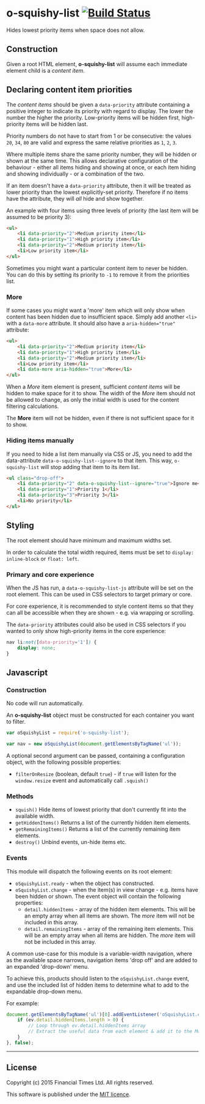 # o-squishy-list [![Build Status](https://travis-ci.org/Financial-Times/o-squishy-list.png?branch=master)](https://travis-ci.org/Financial-Times/o-squishy-list)

Hides lowest priority items when space does not allow.

## Construction

Given a root HTML element, __o-squishy-list__ will assume each immediate element child is a _content item_.

## Declaring content item priorities

The _content items_ should be given a `data-priority` attribute containing a positive integer to indicate its priority with regard to display. The lower the number the higher the priority. Low-priority items will be hidden first, high-priority items will be hidden last.

Priority numbers do not have to start from 1 or be consecutive: the values `20`, `34`, `80` are valid and express the same relative priorities as `1`, `2`, `3`.

Where multiple items share the same priority number, they will be hidden or shown at the same time. This allows declarative configuration of the behaviour - either all items hiding and showing at once, or each item hiding and showing individually - or a combination of the two.

If an item doesn't have a `data-priority` attribute, then it will be treated as lower priority than the lowest explicitly-set priority. Therefore if no items have the attribute, they will _all_ hide and show together.

An example with four items using three levels of priority (the last item will be assumed to be priority 3):

```html
<ul>
    <li data-priority="2">Medium priority item</li>
    <li data-priority="1">High priority item</li>
    <li data-priority="2">Medium priority item</li>
    <li>Low priority item</li>
</ul>
```

Sometimes you might want a particular content item to never be hidden. You can do this by setting its priority to `-1` to remove it from the priorities list.

### More

If some cases you might want a 'more' item which will only show when content has been hidden due to insufficient space. Simply add another `<li>` with a `data-more` attribute. It should also have a `aria-hidden="true"` attribute:

```html
<ul>
    <li data-priority="2">Medium priority item</li>
    <li data-priority="1">High priority item</li>
    <li data-priority="2">Medium priority item</li>
    <li>Low priority item</li>
    <li data-more aria-hidden="true">More</li>
</ul>
```

When a _More_ item element is present, sufficient _content items_ will be hidden to make space for it to show. The width of the _More_ item should not be allowed to change, as only the initial width is used for the content filtering calculations.

The __More__ item will not be hidden, even if there is not sufficient space for it to show.

### Hiding items manually

If you need to hide a list item manually via CSS or JS, you need to add the data-attribute `data-o-squishy-list--ignore` to that item. This way, `o-squishy-list` will stop adding that item to its item list.

```html
<ul class="drop-off">
    <li data-priority="2" data-o-squishy-list--ignore="true">Ignore me</li>
    <li data-priority="1">Priority 1</li>
    <li data-priority="3">Priority 3</li>
    <li>No priority</li>
</ul>
```

## Styling

The root element should have minimum and maximum widths set.

In order to calculate the total width required, items must be set to `display: inline-block` or `float: left`.

### Primary and core experience

When the JS has run, a `data-o-squishy-list-js` attribute will be set on the root element. This can be used in CSS selectors to target primary or core.

For core experience, it is recommended to style content items so that they can all be accessible when they are shown - e.g. via wrapping or scrolling.

The `data-priority` attributes could also be used in CSS selectors if you wanted to only show high-priority items in the core experience:

```css
nav li:not([data-priority='1']) {
    display: none;
}
```

## Javascript

### Construction

No code will run automatically.

An __o-squishy-list__ object must be constructed for each container you want to filter.

```javascript
var oSquishyList = require('o-squishy-list');

var nav = new oSquishyList(document.getElementsByTagName('ul'));
```

A optional second argument can be passed, containing a configuration object, with the following possible properties:

* `filterOnResize` (boolean, default `true`) - if `true` will listen for the `window.resize` event and automatically call `.squish()`

### Methods

* `squish()` Hide items of lowest priority that don't currently fit into the available width.
* `getHiddenItems()` Returns a list of the currently hidden item elements.
* `getRemainingItems()` Returns a list of the currently remaining item elements.
* `destroy()` Unbind events, un-hide items etc.

### Events

This module will dispatch the following events on its root element:

* `oSquishyList.ready` - when the object has constructed.
* `oSquishyList.change` - when the item(s) in view change - e.g. items have been hidden or shown. The event object will contain the following properties:
    * `detail.hiddenItems` - array of the hidden item elements. This will be an empty array when all items are shown. The _more_ item will not be included in this array.
    * `detail.remainingItems` - array of the remaining item elements. This will be an empty array when all items are hidden. The _more_ item will not be included in this array.

A common use-case for this module is a variable-width navigation, where as the available space narrows, navigation items 'drop off' and are added to an expanded 'drop-down' menu.

To achieve this, products should listen to the `oSquishyList.change` event, and use the included list of hidden items to determine what to add to the expandable drop-down menu.

For example:

```javascript
document.getElementsByTagName('ul')[0].addEventListener('oSquishyList.change', function(ev) {
    if (ev.detail.hiddenItems.length > 0) {
        // Loop through ev.detail.hiddenItems array
        // Extract the useful data from each element & add it to the More Menu
    }
}, false);
```

----

## License

Copyright (c) 2015 Financial Times Ltd. All rights reserved.

This software is published under the [MIT licence](http://opensource.org/licenses/MIT).
